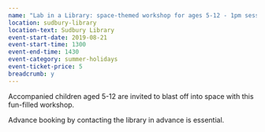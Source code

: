 ```yaml
---
name: "Lab in a Library: space-themed workshop for ages 5-12 - 1pm session"
location: sudbury-library
location-text: Sudbury Library
event-start-date: 2019-08-21
event-start-time: 1300
event-end-time: 1430
event-category: summer-holidays
event-ticket-price: 5
breadcrumb: y
---
```


Accompanied children aged 5-12 are invited to blast off into space with this fun-filled workshop.

Advance booking by contacting the library in advance is essential.
